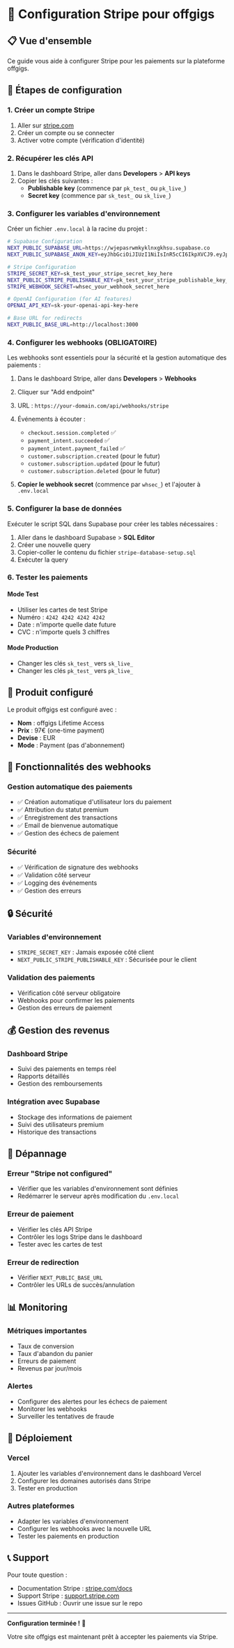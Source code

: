 # 🚀 Configuration Stripe pour offgigs

## 📋 Vue d'ensemble

Ce guide vous aide à configurer Stripe pour les paiements sur la plateforme offgigs.

## 🔧 Étapes de configuration

### 1. Créer un compte Stripe

1. Aller sur [stripe.com](https://stripe.com)
2. Créer un compte ou se connecter
3. Activer votre compte (vérification d'identité)

### 2. Récupérer les clés API

1. Dans le dashboard Stripe, aller dans **Developers** > **API keys**
2. Copier les clés suivantes :
   - **Publishable key** (commence par `pk_test_` ou `pk_live_`)
   - **Secret key** (commence par `sk_test_` ou `sk_live_`)

### 3. Configurer les variables d'environnement

Créer un fichier `.env.local` à la racine du projet :

```bash
# Supabase Configuration
NEXT_PUBLIC_SUPABASE_URL=https://wjepasrwmkyklnxgkhsu.supabase.co
NEXT_PUBLIC_SUPABASE_ANON_KEY=eyJhbGciOiJIUzI1NiIsInR5cCI6IkpXVCJ9.eyJpc3MiOiJzdXBhYmFzZSIsInJlZiI6IndqZXBhc3J3bWt5a2xueGdraHN1Iiwicm9sZSI6ImFub24iLCJpYXQiOjE3NTIyMTk2MjIsImV4cCI6MjA2Nzc5NTYyMn0.8lBcgPiZ21OyIlZyLncF0P6CI3JVUxG_pWEm2syXZ90

# Stripe Configuration
STRIPE_SECRET_KEY=sk_test_your_stripe_secret_key_here
NEXT_PUBLIC_STRIPE_PUBLISHABLE_KEY=pk_test_your_stripe_publishable_key_here
STRIPE_WEBHOOK_SECRET=whsec_your_webhook_secret_here

# OpenAI Configuration (for AI features)
OPENAI_API_KEY=sk-your-openai-api-key-here

# Base URL for redirects
NEXT_PUBLIC_BASE_URL=http://localhost:3000
```

### 4. Configurer les webhooks (OBLIGATOIRE)

Les webhooks sont essentiels pour la sécurité et la gestion automatique des paiements :

1. Dans le dashboard Stripe, aller dans **Developers** > **Webhooks**
2. Cliquer sur "Add endpoint"
3. URL : `https://your-domain.com/api/webhooks/stripe`
4. Événements à écouter :
   - `checkout.session.completed` ✅
   - `payment_intent.succeeded` ✅
   - `payment_intent.payment_failed` ✅
   - `customer.subscription.created` (pour le futur)
   - `customer.subscription.updated` (pour le futur)
   - `customer.subscription.deleted` (pour le futur)

5. **Copier le webhook secret** (commence par `whsec_`) et l'ajouter à `.env.local`

### 5. Configurer la base de données

Exécuter le script SQL dans Supabase pour créer les tables nécessaires :

1. Aller dans le dashboard Supabase > **SQL Editor**
2. Créer une nouvelle query
3. Copier-coller le contenu du fichier `stripe-database-setup.sql`
4. Exécuter la query

### 6. Tester les paiements

#### Mode Test
- Utiliser les cartes de test Stripe
- Numéro : `4242 4242 4242 4242`
- Date : n'importe quelle date future
- CVC : n'importe quels 3 chiffres

#### Mode Production
- Changer les clés `sk_test_` vers `sk_live_`
- Changer les clés `pk_test_` vers `pk_live_`

## 🎯 Produit configuré

Le produit offgigs est configuré avec :
- **Nom** : offgigs Lifetime Access
- **Prix** : 97€ (one-time payment)
- **Devise** : EUR
- **Mode** : Payment (pas d'abonnement)

## 🔄 Fonctionnalités des webhooks

### Gestion automatique des paiements
- ✅ Création automatique d'utilisateur lors du paiement
- ✅ Attribution du statut premium
- ✅ Enregistrement des transactions
- ✅ Email de bienvenue automatique
- ✅ Gestion des échecs de paiement

### Sécurité
- ✅ Vérification de signature des webhooks
- ✅ Validation côté serveur
- ✅ Logging des événements
- ✅ Gestion des erreurs

## 🔒 Sécurité

### Variables d'environnement
- `STRIPE_SECRET_KEY` : Jamais exposée côté client
- `NEXT_PUBLIC_STRIPE_PUBLISHABLE_KEY` : Sécurisée pour le client

### Validation des paiements
- Vérification côté serveur obligatoire
- Webhooks pour confirmer les paiements
- Gestion des erreurs de paiement

## 💰 Gestion des revenus

### Dashboard Stripe
- Suivi des paiements en temps réel
- Rapports détaillés
- Gestion des remboursements

### Intégration avec Supabase
- Stockage des informations de paiement
- Suivi des utilisateurs premium
- Historique des transactions

## 🐛 Dépannage

### Erreur "Stripe not configured"
- Vérifier que les variables d'environnement sont définies
- Redémarrer le serveur après modification du `.env.local`

### Erreur de paiement
- Vérifier les clés API Stripe
- Contrôler les logs Stripe dans le dashboard
- Tester avec les cartes de test

### Erreur de redirection
- Vérifier `NEXT_PUBLIC_BASE_URL`
- Contrôler les URLs de succès/annulation

## 📊 Monitoring

### Métriques importantes
- Taux de conversion
- Taux d'abandon du panier
- Erreurs de paiement
- Revenus par jour/mois

### Alertes
- Configurer des alertes pour les échecs de paiement
- Monitorer les webhooks
- Surveiller les tentatives de fraude

## 🚀 Déploiement

### Vercel
1. Ajouter les variables d'environnement dans le dashboard Vercel
2. Configurer les domaines autorisés dans Stripe
3. Tester en production

### Autres plateformes
- Adapter les variables d'environnement
- Configurer les webhooks avec la nouvelle URL
- Tester les paiements en production

## 📞 Support

Pour toute question :
- Documentation Stripe : [stripe.com/docs](https://stripe.com/docs)
- Support Stripe : [support.stripe.com](https://support.stripe.com)
- Issues GitHub : Ouvrir une issue sur le repo

---

**Configuration terminée !** 🎉

Votre site offgigs est maintenant prêt à accepter les paiements via Stripe. 
